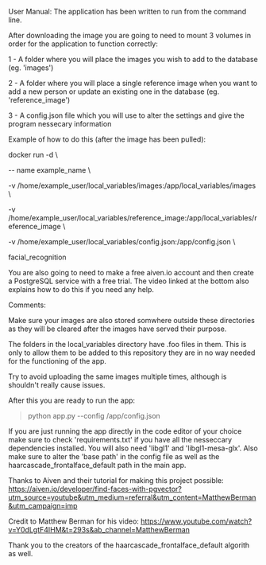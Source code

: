 User Manual:
The application has been written to run from the command line.

After downloading the image you are going to need to mount 3 volumes in order for the application to function correctly:

1 - A folder where you will place the images you wish to add to the database (eg. 'images')

2 - A folder where you will place a single reference image when you want to add a new person or update an existing one in the database (eg. 'reference_image') 

3 - A config.json file which you will use to alter the settings and give the program nessecary information

Example of how to do this (after the image has been pulled):

 docker run -d \\
 
 -- name example_name \\
 
 -v /home/example_user/local_variables/images:/app/local_variables/images \\
 
 -v /home/example_user/local_variables/reference_image:/app/local_variables/reference_image \\
 
 -v /home/example_user/local_variables/config.json:/app/config.json \\
 
 facial_recognition


You are also going to need to make a free aiven.io account and then create a PostgreSQL service with a free trial. The video linked at the bottom also explains how to do this if you need any help.


Comments:

Make sure your images are also stored somwhere outside these directories as they will be cleared after the images have served their purpose.

The folders in the local_variables directory have .foo files in them. This is only to allow them to be added to this repository they are in no way needed for the functioning of the app.

Try to avoid uploading the same images multiple times, although is shouldn't really cause issues.


After this you are ready to run the app:

> python app.py --config /app/config.json


If you are just running the app directly in the code editor of your choice make sure to check 'requirements.txt' if you have all the nesseccary dependencies installed.
You will also need 'libgl1' and 'libgl1-mesa-glx'.
Also make sure to alter the 'base path' in the config file as well as the haarcascade_frontalface_default path in the main app.



Thanks to Aiven and their tutorial for making this project possible: https://aiven.io/developer/find-faces-with-pgvector?utm_source=youtube&utm_medium=referral&utm_content=MatthewBerman&utm_campaign=imp

Credit to Matthew Berman for his video: https://www.youtube.com/watch?v=Y0dLgtF4IHM&t=293s&ab_channel=MatthewBerman

Thank you to the creators of the haarcascade_frontalface_default algorith as well. 
